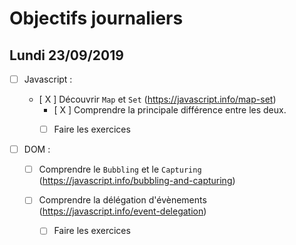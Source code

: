 # Objectifs journaliers

## Lundi 23/09/2019

* [ ] Javascript :

  * [ X ] Découvrir `Map` et `Set` (https://javascript.info/map-set)
    * [ X ] Comprendre la principale différence entre les deux.
    * [  ] Faire les exercices
  


* [ ] DOM : 

  * [ ] Comprendre le `Bubbling` et le `Capturing` (https://javascript.info/bubbling-and-capturing)

  * [ ] Comprendre la délégation d'évènements (https://javascript.info/event-delegation)
    * [ ] Faire les exercices
